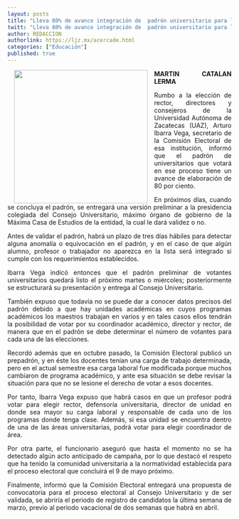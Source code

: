 ```yaml
---
layout: posts
title: "Lleva 80% de avance integración de  padrón universitario para la elección"
twitt: "Lleva 80% de avance integración de  padrón universitario para la elección"
author: REDACCION
authorlink: https://ljz.mx/acercade.html
categories: ["Educación"]
published: true
---
```

<img src="images/stories/fotos_marzo/p10 ibarra padron.jpg" border="0" width="300" style="margin-left: 15px; margin-right: 15px; float: left;" />

<p style="text-align: justify;">
  <strong>MARTIN CATALAN LERMA</strong>
</p>

<p style="text-align: justify;">
  Rumbo a la elección de rector, directores y consejeros de la Universidad Autónoma de Zacatecas (UAZ), Arturo Ibarra Vega, secretario de la Comisión Electoral de esa institución, informó que el padrón de universitarios que votará en ese proceso tiene un avance de elaboración de 80 por ciento.
</p>

<p style="text-align: justify;">
  En próximos días, cuando se concluya el padrón, se entregará una versión preliminar a la presidencia colegiada del Consejo Universitario, máximo órgano de gobierno de la Máxima Casa de Estudios de la entidad, la cual le dará validez o no.
</p>

<p style="text-align: justify;" />
Antes de validar el padrón, habrá un plazo de tres días hábiles para detectar alguna anomalía o equivocación en el padrón, y en el caso de que algún alumno, profesor o trabajador no aparezca en la lista será integrado si cumple con los requerimientos establecidos. </p> 
<p style="text-align: justify;">
  Ibarra Vega indicó entonces que el padrón preliminar de votantes universitarios quedará listo el próximo martes o miércoles; posteriormente se estructurará su presentación y entrega al Consejo Universitario.
</p>

<p style="text-align: justify;">
  También expuso que todavía no se puede dar a conocer datos precisos del padrón debido a que hay unidades académicas en cuyos programas académicos los maestros trabajan en varios y en tales casos ellos tendrán la posibilidad de votar por su coordinador académico, director y rector, de manera que en el padrón se debe determinar el número de votantes para cada una de las elecciones.
</p>

<p style="text-align: justify;">
  Recordó además que en octubre pasado, la Comisión Electoral publicó un prepadrón, y en éste los docentes tenían una carga de trabajo determinada, pero en el actual semestre esa carga laboral fue modificada porque muchos cambiaron de programa académico, y ante esa situación se debe revisar la situación para que no se lesione el derecho de votar a esos docentes.
</p>

<p style="text-align: justify;">
  Por tanto, Ibarra Vega expuso que habrá casos en que un profesor podrá votar para elegir rector, defensoría universitaria, director de unidad en donde sea mayor su carga laboral y responsable de cada uno de los programas donde tenga clase. Además, si esa unidad se encuentra dentro de una de las áreas universitarias, podrá votar para elegir coordinador de área.
</p>

<p style="text-align: justify;">
  Por otra parte, el funcionario aseguró que hasta el momento no se ha detectado algún acto anticipado de campaña, por lo que destacó el respeto que ha tenido la comunidad universitaria a la normatividad establecida para el proceso electoral que concluirá el 9 de mayo próximo.
</p>

<p style="text-align: justify;">
  Finalmente, informó que la Comisión Electoral entregará una propuesta de convocatoria para el proceso electoral al Consejo Universitario y de ser validada, se abriría el periodo de registro de candidatos la última semana de marzo, previo al periodo vacacional de dos semanas que habrá en abril.
</p>
